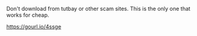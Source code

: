 Don't download from tutbay or other scam sites.  This is the only one that works for cheap.

https://gourl.io/4ssge
